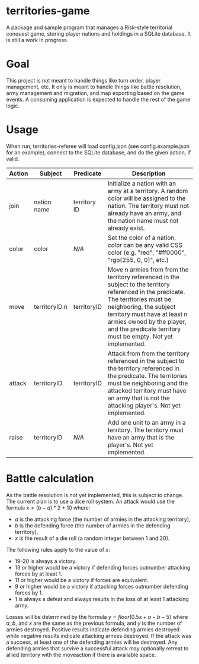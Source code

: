 # territories-game
A package and sample program that manages a Risk-style territorial conquest game, storing player nations and holdings in a SQLite database. It is still a work in progress.

# Goal
This project is not meant to handle things like turn order, player management, etc. It only is meant to handle things like battle resolution, army management and migration, and map exporting based on the game events. A consuming application is expected to handle the rest of the game logic.

# Usage
When run, territories-referee will load config.json (see config.example.json for an example), connect to the SQLite database, and do the given action, if valid.

Action | Subject       | Predicate    | Description
-------|---------------|--------------|-------------
join   | nation name   | territory ID | Initialize a nation with an army at a territory. A random color will be assigned to the nation. The territory must not already have an army, and the nation name must not already exist.
color  | color         | *N/A*        | Set the color of a nation. *color* can be any valid CSS color (e.g. "red", "#ff0000", "rgb(255, 0, 0)", etc.)
move   | territoryID:n | territoryID  | Move n armies from from the territory referenced in the subject to the territory referenced in the predicate. The territories must be neighboring, the subject territory must have at least n armies owned by the player, and the predicate territory must be empty. Not yet implemented.
attack | territoryID   | territoryID  | Attack from from the territory referenced in the subject to the territory referenced in the predicate. The territories must be neighboring and the attacked territory must have an army that is not the attacking player's. Not yet implemented.
raise  | territoryID   | *N/A*        | Add one unit to an army in a territory. The territory must have an army that is the player's. Not yet implemented.

# Battle calculation
As the battle resolution is not yet implemented, this is subject to change. The current plan is to use a dice roll system.
An attack would use the formula $x > (b-a)*2+10$ where:
- $a$ is the attacking force (the number of armies in the attacking territory),
- $b$ is the defending force (the number of armies in the defending territory),
- $x$ is the result of a die roll (a random integer between 1 and 20).

The following rules apply to the value of $x$:
- 19-20 is always a victory.
- 13 or higher would be a victory if defending forces outnumber attacking forces by at least 1.
- 11 or higher would be a victory if forces are equivalent.
- 9 or higher would be a victory if attacking forces outnumber defending forces by 1.
- 1 is always a defeat and always results in the loss of at least 1 attacking army.

Losses will be determined by the formula $y = floor(0.5x+a-b-5)$ where $a$, $b$, and $x$ are the same as the previous formula, and $y$ is the number of armies destroyed. Positive results indicate defending armies destroyed while negative results indicate attacking armies destroyed. If the attack was a success, at least one of the defending armies will be destroyed. Any defending armies that survive a successful attack may optionally retreat to allied territory with the moveaction if there is available space.
